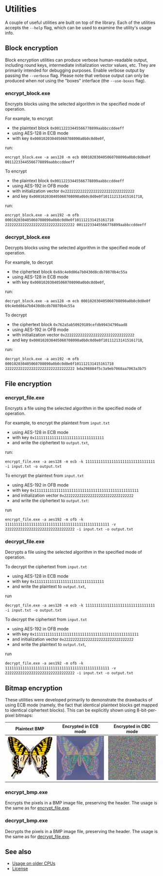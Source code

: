 Utilities
=========

A couple of useful utilities are built on top of the library.
Each of the utilities accepts the `--help` flag, which can be used to examine
the utility's usage info.

Block encryption
----------------

Block encryption utilities can produce verbose human-readable output, including
round keys, intermediate initialization vector values, etc.
They are primarily intended for debugging purposes.
Enable verbose output by passing the `--verbose` flag.
Please note that verbose output can only be produced when *not* using the
"boxes" interface (the `--use-boxes` flag).

### encrypt_block.exe

Encrypts blocks using the selected algorithm in the specified mode of
operation.

For example, to encrypt

* the plaintext block `0x00112233445566778899aabbccddeeff`
* using AES-128 in ECB mode
* with key `0x000102030405060708090a0b0c0d0e0f`,

run:

    encrypt_block.exe -a aes128 -m ecb 000102030405060708090a0b0c0d0e0f 00112233445566778899aabbccddeeff

To encrypt

* the plaintext block `0x00112233445566778899aabbccddeeff`
* using AES-192 in OFB mode
* with initialization vector `0x22222222222222222222222222222222`
* and key `0x000102030405060708090a0b0c0d0e0f101112131415161718`,

run:

    encrypt_block.exe -a aes192 -m ofb 000102030405060708090a0b0c0d0e0f101112131415161718 22222222222222222222222222222222 00112233445566778899aabbccddeeff

### decrypt_block.exe

Decrypts blocks using the selected algorithm in the specified mode of
operation.

For example, to decrypt

* the ciphertext block `0x69c4e0d86a7b0430d8cdb78070b4c55a`
* using AES-128 in ECB mode
* with key `0x000102030405060708090a0b0c0d0e0f`,

run:

    decrypt_block.exe -a aes128 -m ecb 000102030405060708090a0b0c0d0e0f 69c4e0d86a7b0430d8cdb78070b4c55a

To decrypt

* the ciphertext block `0x762a5ab50929189cefdb99434790aad8`
* using AES-192 in OFB mode
* with initialization vector `0x22222222222222222222222222222222`
* and key `0x000102030405060708090a0b0c0d0e0f101112131415161718`,

run:

    decrypt_block.exe -a aes192 -m ofb 000102030405060708090a0b0c0d0e0f101112131415161718 22222222222222222222222222222222 bda298884f5c3a9eb7068aa7063a3b75

File encryption
---------------

### encrypt_file.exe

Encrypts a file using the selected algorithm in the specified mode of
operation.

For example, to encrypt the plaintext from `input.txt`

* using AES-128 in ECB mode
* with key `0x11111111111111111111111111111111`
* and write the ciphertext to `output.txt`,

run:

    encrypt_file.exe -a aes128 -m ecb -k 11111111111111111111111111111111 -i input.txt -o output.txt

To encrypt the plaintext from `input.txt`

* using AES-192 in OFB mode
* with key `0x111111111111111111111111111111111111111111111111`
* and initialization vector `0x22222222222222222222222222222222`
* and write the ciphertext to `output.txt`:

run

    encrypt_file.exe -a aes192 -m ofb -k 111111111111111111111111111111111111111111111111 -v 22222222222222222222222222222222 -i input.txt -o output.txt

### decrypt_file.exe

Decrypts a file using the selected algorithm in the specified mode of
operation.

To decrypt the ciphertext from `input.txt`

* using AES-128 in ECB mode
* with key `0x11111111111111111111111111111111`
* and write the plaintext to `output.txt`,

run

    decrypt_file.exe -a aes128 -m ecb -k 11111111111111111111111111111111 -i input.txt -o output.txt

To decrypt the ciphertext from `input.txt`

* using AES-192 in OFB mode
* with key `0x111111111111111111111111111111111111111111111111`
* and initialization vector `0x22222222222222222222222222222222`
* and write the plaintext to `output.txt`,

run

    decrypt_file.exe -a aes192 -m ofb -k 111111111111111111111111111111111111111111111111 -v 22222222222222222222222222222222 -i input.txt -o output.txt

Bitmap encryption
-----------------

These utilities were developed primarily to demonstrate the drawbacks of using
ECB mode (namely, the fact that identical plaintext blocks get mapped to
identical ciphertext blocks).
This can be explicitly shown using 8-bit-per-pixel bitmaps:

Plaintext BMP    | Encrypted in ECB mode | Encrypted in CBC mode
---------------- | --------------------- | ---------------------
![butterfly.bmp] | ![cipherfly_ecb.bmp]  | ![cipherfly_cbc.bmp]

[butterfly.bmp]: bmp/butterfly.bmp
[cipherfly_ecb.bmp]: bmp/cipherfly_ecb.bmp
[cipherfly_cbc.bmp]: bmp/cipherfly_cbc.bmp

### encrypt_bmp.exe

Encrypts the pixels in a BMP image file, preserving the header.
The usage is the same as for [encrypt_file.exe].

[encrypt_file.exe]: #encrypt_fileexe

### decrypt_bmp.exe

Decrypts the pixels in a BMP image file, preserving the header.
The usage is the same as for [decrypt_file.exe].

[decrypt_file.exe]: #decrypt_fileexe

See also
--------

* [Usage on older CPUs]
* [License]

[Usage on older CPUs]: ../README.md#usage-on-older-cpus
[License]: ../README.md#license
